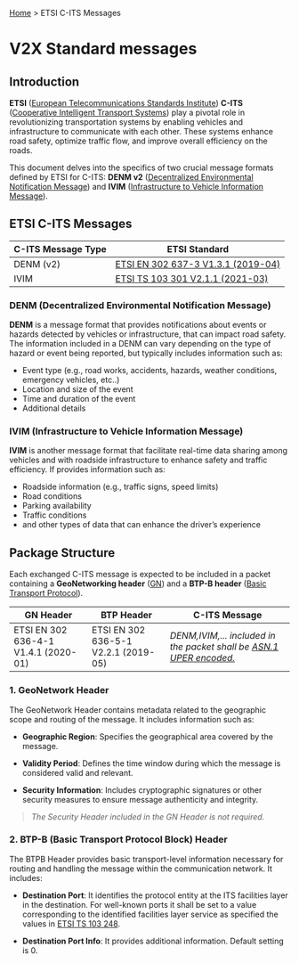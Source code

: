 [Home](../README.md) > ETSI C-ITS Messages

# V2X Standard messages

## Introduction

**ETSI** ([European Telecommunications Standards Institute](https://www.etsi.org/)) **C-ITS** ([Cooperative Intelligent Transport Systems](https://portal.etsi.org/Services/Centre-for-Testing-Interoperability/Activities/Intelligent-Transport-System/C-ITS-Protocols)) play a pivotal role in revolutionizing transportation systems by enabling vehicles and infrastructure to communicate with each other. These systems enhance road safety, optimize traffic flow, and improve overall efficiency on the roads.

This document delves into the specifics of two crucial message formats defined by ETSI for C-ITS: **DENM v2** ([Decentralized Environmental Notification Message](https://www.etsi.org/deliver/etsi_en/302600_302699/30263703/01.03.01_60/en_30263703v010301p.pdf)) and **IVIM** ([Infrastructure to Vehicle Information Message](https://www.etsi.org/deliver/etsi_ts/103300_103399/103301/02.01.01_60/ts_103301v020101p.pdf)). 


## ETSI C-ITS Messages


| C-ITS Message Type | ETSI Standard |
| --------- | ---------- |
| DENM (v2) | [ETSI EN 302 637-3 V1.3.1 (2019-04)](https://www.etsi.org/deliver/etsi_en/302600_302699/30263703/01.03.01_60/en_30263703v010301p.pdf) |
| IVIM | [ETSI TS 103 301 V2.1.1 (2021-03)](https://www.etsi.org/deliver/etsi_ts/103300_103399/103301/02.01.01_60/ts_103301v020101p.pdf) |

### DENM (Decentralized Environmental Notification Message)

**DENM** is a message format that provides notifications about events or hazards detected by vehicles or infrastructure, that can impact road safety.
The information included in a DENM can vary depending on the type of hazard or event being reported, but typically includes information such as:

- Event type (e.g., road works, accidents, hazards, weather conditions, emergency vehicles, etc..)
- Location and size of the event
- Time and duration of the event
- Additional details

### IVIM (Infrastructure to Vehicle Information Message)

**IVIM** is another message format that facilitate real-time data sharing among vehicles and with roadside infrastructure to enhance safety and traffic efficiency. If provides information such as:

- Roadside information (e.g., traffic signs, speed limits)
- Road conditions
- Parking availability
- Traffic conditions
- and other types of data that can enhance the driver’s experience

## Package Structure

Each exchanged C-ITS message is expected to be included in a packet containing a **GeoNetworking header** ([GN](https://www.etsi.org/deliver/etsi_en/302600_302699/3026360401/01.04.01_60/en_3026360401v010401p.pdf)) and a **BTP-B header** ([Basic Transport Protocol](https://www.etsi.org/deliver/etsi_EN/302600_302699/3026360501/02.02.01_60/en_3026360501v020201p.pdf)).

| GN Header | BTP Header | C-ITS Message |
| --------- | ---------- | -------------- |
| ETSI EN 302 636-4-1 V1.4.1 (2020-01) | ETSI EN 302 636-5-1 V2.2.1 (2019-05) | *DENM,IVIM,... included in the packet shall be [ASN.1 UPER encoded.](./Encoding.md)* |
 

### 1. GeoNetwork Header

The GeoNetwork Header contains metadata related to the geographic scope and routing of the message. It includes information such as:

- **Geographic Region**: Specifies the geographical area covered by the message.
  
- **Validity Period**: Defines the time window during which the message is considered valid and relevant.
  
- **Security Information**: Includes cryptographic signatures or other security measures to ensure message authenticity and integrity. 

> *The Security Header included in the GN Header is not required.*
 
 
### 2. BTP-B (Basic Transport Protocol Block) Header

The BTPB Header provides basic transport-level information necessary for routing and handling the message within the communication network. It includes:

- **Destination Port**: It identifies the protocol entity at the ITS facilities layer in the destination. For well-known ports it shall be set to a value corresponding to the identified facilities layer service as specified the values in [ETSI TS 103 248](https://www.etsi.org/deliver/etsi_ts/103200_103299/103248/02.01.01_60/ts_103248v020101p.pdf). 

- **Destination Port Info**: It provides additional information. Default setting is 0.



